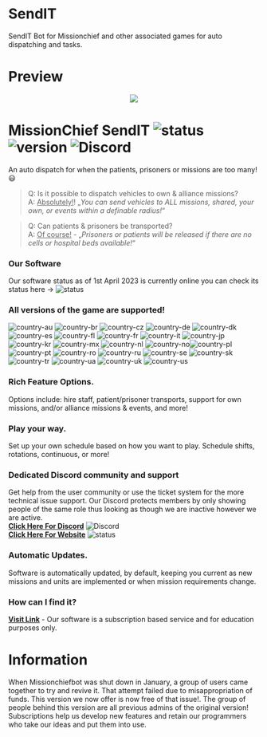 # SendIT
SendIT Bot for Missionchief and other associated games for auto dispatching and tasks.
# Preview

<p align="center">
  <img src="https://imagedelivery.net/95QNzrEeP7RU5l5WdbyrKw/7972e3a6-74ed-46d9-c1cc-b26de4edd200/shopitem" />
</p> 

# MissionChief SendIT ![status](https://badgen.net/badge/Status/Online/green) ![version](https://badgen.net/badge/Version/5.0/) ![Discord](https://img.shields.io/discord/1115084311763374164.svg?label=SendIT&logo=discord&logoColor=ffffff&color=7389D8&labelColor=6A7EC2)

An auto dispatch for when the patients, prisoners or missions are too many! :smiley:

> Q: Is it possible to dispatch vehicles to own & alliance missions?<br>
> A: <ins>Absolutely!</ins>! „_You can send vehicles to ALL missions, shared, your own, or events within a definable radius!_“

> Q: Can patients & prisoners be transported?<br>
> A: <ins>Of course!</ins> - „_Prisoners or patients will be released if there are no cells or hospital beds available!_“

### Our Software
Our software status as of 1st April 2023 is currently online you can check its status here -> ![status](https://badgen.net/badge/Status/Online/green)

### **All versions of the game are supported!**
![country-au](https://img.shields.io/badge/AU%3F-yes-green.svg) ![country-br](https://img.shields.io/badge/BR%3F-yes-green.svg) ![country-cz](https://img.shields.io/badge/CZ%3F-yes-green.svg) ![country-de](https://img.shields.io/badge/DE%3F-yes-green.svg) ![country-dk](https://img.shields.io/badge/DK%3F-yes-green.svg) ![country-es](https://img.shields.io/badge/ES%3F-yes-green.svg) ![country-fl](https://img.shields.io/badge/FL%3F-yes-green.svg) ![country-fr](https://img.shields.io/badge/FR%3F-yes-green.svg) ![country-it](https://img.shields.io/badge/IT%3F-yes-green.svg) ![country-jp](https://img.shields.io/badge/JP%3F-yes-green.svg) ![country-kr](https://img.shields.io/badge/KR%3F-yes-green.svg) ![country-mx](https://img.shields.io/badge/MX%3F-yes-green.svg) ![country-nl](https://img.shields.io/badge/NL%3F-yes-green.svg) ![country-no](https://img.shields.io/badge/NO%3F-yes-green.svg)![country-pl](https://img.shields.io/badge/PL%3F-yes-green.svg) ![country-pt](https://img.shields.io/badge/PT%3F-yes-green.svg) ![country-ro](https://img.shields.io/badge/RO%3F-yes-green.svg) ![country-ru](https://img.shields.io/badge/RU%3F-yes-green.svg) ![country-se](https://img.shields.io/badge/SE%3F-yes-green.svg) ![country-sk](https://img.shields.io/badge/SK%3F-yes-green.svg) ![country-tr](https://img.shields.io/badge/TR%3F-yes-green.svg) ![country-ua](https://img.shields.io/badge/UA%3F-yes-green.svg) ![country-uk](https://img.shields.io/badge/UK%3F-yes-green.svg) ![country-us](https://img.shields.io/badge/US%3F-yes-green.svg)
### Rich Feature Options.
Options include:  hire staff, patient/prisoner transports, support for own missions, and/or alliance missions & events, and more!

### Play your way.
Set up your own schedule based on how you want to play. Schedule shifts, rotations, continuous, or more!

### Dedicated Discord community and support
Get help from the user community or use the ticket system for the more technical issue support. Our Discord protects members by only showing people of the same role thus looking as though we are inactive however we are active.<br>
**[Click Here For Discord](https://discord.com/invite/Mc4j2daEH3)** ![Discord](https://img.shields.io/discord/1115084311025168506.svg?label=SendIT&logo=discord&logoColor=ffffff&color=7389D8&labelColor=6A7EC2)<br>
**[Click Here For Website](https://SendIT.mysellix.io/)** ![status](https://badgen.net/badge/Status/Online/green)

### Automatic Updates.
Software is automatically updated, by default, keeping you current as new missions and units are implemented or when mission requirements change.

### How can I find it?
**[Visit Link](https://sendit.mysellix.io/)** - Our software is a subscription based service and for education purposes only.

# Information
When Missionchiefbot was shut down in January, a group of users came together to try and revive it. That attempt failed due to misappropriation of funds.  This version we now offer is now free of that issue!.  The group of people behind this version are all previous admins of the original version!  Subscriptions help us develop new features and retain our programmers who take our ideas and put them into use.
